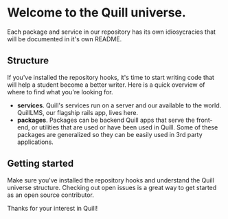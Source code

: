 # Welcome to the Quill universe.

Each package and service in our repository has its own idiosycracies that will
be documented in it's own README.

## Structure

If you've installed the repository hooks, it's time to start writing code that
will help a student become a better writer. Here is a quick overview of where to
find what you're looking for.
 
- **services**. Quill's services run on a server and our available to the world.
  QuillLMS, our flagship rails app, lives here.
- **packages**. Packages can be backend Quill apps that serve the front-end, or
  utilities that are used or have been used in Quill. Some of these packages are
  generalized so they can be easily used in 3rd party applications.

## Getting started

Make sure you've installed the repository hooks and understand the Quill
universe structure.  Checking out open issues is a great way to get started as
an open source contributor.


Thanks for your interest in Quill! 


